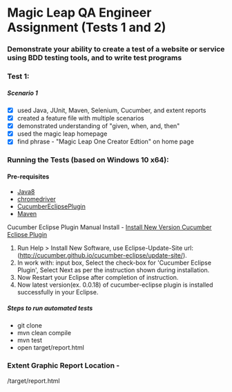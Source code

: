 # Magic Leap QA Engineer Assignment (Tests 1 and 2)
### Demonstrate your ability to create a test of a website or service using BDD testing tools, and to write test programs

### Test 1:
##### Scenario 1
- [x] used Java, JUnit, Maven, Selenium, Cucumber, and extent reports
- [x] created a feature file with multiple scenarios
- [x] demonstrated understanding of "given, when, and, then"
- [x] used the magic leap homepage
- [x] find phrase - "Magic Leap One Creator Edtion" on home page

### Running the Tests (based on Windows 10 x64):
#### Pre-requisites
- [Java8](https://www.oracle.com/technetwork/java/javase/downloads/jdk8-downloads-2133151.html)
- [chromedriver](http://chromedriver.chromium.org/downloads)
- [CucumberEclipsePlugin](https://marketplace.eclipse.org/content/cucumber-eclipse-plugin())
- [Maven](http://maven.apache.org/)

Cucumber Eclipse Plugin Manual Install  - 
[Install New Version Cucumber Eclipse Plugin](https://github.com/cucumber/cucumber-eclipse/wiki/Installation-of-new-version-cucumber-eclipse-plugin)
1. Run Help > Install New Software, use Eclipse-Update-Site url:(http://cucumber.github.io/cucumber-eclipse/update-site/).
2. In work with: input box, Select the check-box for 'Cucumber Eclipse Plugin', Select Next as per the instruction shown during installation.
3. Now Restart your Eclipse after completion of instruction.
4. Now latest version(ex. 0.0.18) of cucumber-eclipse plugin is installed successfully in your Eclipse.

##### Steps to run automated tests
- git clone
- mvn clean compile
- mvn test
- open target/report.html

### Extent Graphic Report Location - 
/target/report.html
